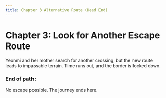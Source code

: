 ```yaml
---
title: Chapter 3 Alternative Route (Dead End)
---
```


# Chapter 3: Look for Another Escape Route

Yeonmi and her mother search for another crossing, but the new route leads to impassable terrain. Time runs out, and the border is locked down.

### End of path:
No escape possible. The journey ends here.
